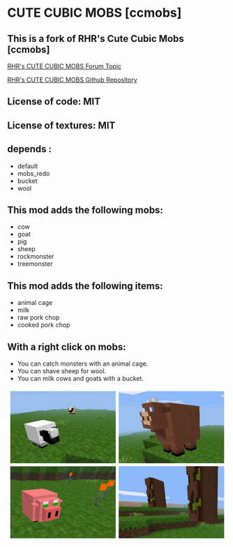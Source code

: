
# CUTE CUBIC MOBS [ccmobs]

## This is a fork of RHR's Cute Cubic Mobs [ccmobs]

[RHR's CUTE CUBIC MOBS Forum Topic](https://forum.minetest.net/viewtopic.php?t=9472)

[RHR's CUTE CUBIC MOBS Github Repository](https://github.com/RHRhino/mt_mods/tree/master/ccmobs)

## License of code: MIT
## License of textures: MIT

## depends :
* default
* mobs_redo
* bucket
* wool

## This mod adds the following mobs:
* cow
* goat
* pig
* sheep
* rockmonster
* treemonster

## This mod adds the following items:
* animal cage
* milk
* raw pork chop
* cooked pork chop

## With a right click on mobs:
* You can catch monsters with an animal cage.
* You can shave sheep for wool.
* You can milk cows and goats with a bucket.

![Preview](https://raw.githubusercontent.com/Napiophelios/ccmobs/master/screenshot.png)

